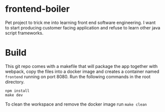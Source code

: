 # frontend-boiler

Pet project to trick me into learning front end software engineering.  I want to start producing customer facing application and refuse to learn other java script frameworks.

# Build
This git repo comes with a makefile that will package the app together with webpack, copy the files into a docker image and creates a container named  `frontend` running on port 8080.  Run the following commands in the root directory.
```
npm install
make dev
```

To clean the workspace and remove the docker image run `make clean`
